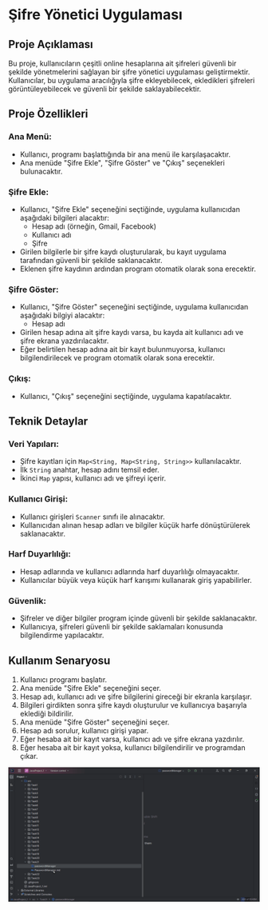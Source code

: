 # Şifre Yönetici Uygulaması

## Proje Açıklaması
Bu proje, kullanıcıların çeşitli online hesaplarına ait şifreleri güvenli bir şekilde yönetmelerini sağlayan bir şifre yönetici uygulaması geliştirmektir. Kullanıcılar, bu uygulama aracılığıyla şifre ekleyebilecek, ekledikleri şifreleri görüntüleyebilecek ve güvenli bir şekilde saklayabilecektir.

## Proje Özellikleri

### Ana Menü:
- Kullanıcı, programı başlattığında bir ana menü ile karşılaşacaktır.
- Ana menüde "Şifre Ekle", "Şifre Göster" ve "Çıkış" seçenekleri bulunacaktır.

### Şifre Ekle:
- Kullanıcı, "Şifre Ekle" seçeneğini seçtiğinde, uygulama kullanıcıdan aşağıdaki bilgileri alacaktır:
    - Hesap adı (örneğin, Gmail, Facebook)
    - Kullanıcı adı
    - Şifre
- Girilen bilgilerle bir şifre kaydı oluşturularak, bu kayıt uygulama tarafından güvenli bir şekilde saklanacaktır.
- Eklenen şifre kaydının ardından program otomatik olarak sona erecektir.

### Şifre Göster:
- Kullanıcı, "Şifre Göster" seçeneğini seçtiğinde, uygulama kullanıcıdan aşağıdaki bilgiyi alacaktır:
    - Hesap adı
- Girilen hesap adına ait şifre kaydı varsa, bu kayda ait kullanıcı adı ve şifre ekrana yazdırılacaktır.
- Eğer belirtilen hesap adına ait bir kayıt bulunmuyorsa, kullanıcı bilgilendirilecek ve program otomatik olarak sona erecektir.

### Çıkış:
- Kullanıcı, "Çıkış" seçeneğini seçtiğinde, uygulama kapatılacaktır.

## Teknik Detaylar

### Veri Yapıları:
- Şifre kayıtları için `Map<String, Map<String, String>>` kullanılacaktır.
- İlk `String` anahtar, hesap adını temsil eder.
- İkinci `Map` yapısı, kullanıcı adı ve şifreyi içerir.

### Kullanıcı Girişi:
- Kullanıcı girişleri `Scanner` sınıfı ile alınacaktır.
- Kullanıcıdan alınan hesap adları ve bilgiler küçük harfe dönüştürülerek saklanacaktır.

### Harf Duyarlılığı:
- Hesap adlarında ve kullanıcı adlarında harf duyarlılığı olmayacaktır.
- Kullanıcılar büyük veya küçük harf karışımı kullanarak giriş yapabilirler.

### Güvenlik:
- Şifreler ve diğer bilgiler program içinde güvenli bir şekilde saklanacaktır.
- Kullanıcıya, şifreleri güvenli bir şekilde saklamaları konusunda bilgilendirme yapılacaktır.

## Kullanım Senaryosu

1. Kullanıcı programı başlatır.
2. Ana menüde "Şifre Ekle" seçeneğini seçer.
3. Hesap adı, kullanıcı adı ve şifre bilgilerini gireceği bir ekranla karşılaşır.
4. Bilgileri girdikten sonra şifre kaydı oluşturulur ve kullanıcıya başarıyla eklediği bildirilir.
7. Ana menüde "Şifre Göster" seçeneğini seçer.
8. Hesap adı sorulur, kullanıcı girişi yapar.
9. Eğer hesaba ait bir kayıt varsa, kullanıcı adı ve şifre ekrana yazdırılır.
10. Eğer hesaba ait bir kayıt yoksa, kullanıcı bilgilendirilir ve programdan çıkar.

![PasswordManager.gif](PasswordManager.gif)